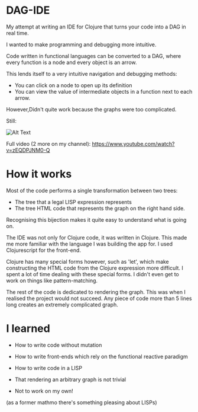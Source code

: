 # DAG-IDE
My attempt at writing an IDE for Clojure that turns your code into a DAG in real time.

I wanted to make programming and debugging more intuitive. 

Code written in functional languages can be converted to a DAG, where every function is a node and every object is an arrow.

This lends itself to a very intuitive navigation and debugging methods: 
* You can click on a node to open up its definition
* You can view the value of intermediate objects in a function next to each arrow.

However,Didn't quite work because the graphs were too complicated.

Still:

![Alt Text](https://media.giphy.com/media/l3diTjMJ5J9s9wb04/giphy.gif)

Full video (2 more on my channel): https://www.youtube.com/watch?v=zEQDPJNM0-Q

# How it works

Most of the code performs a single transformation between two trees:
* The tree that a legal LISP expression represents 
* The tree HTML code that represents the graph on the right hand side.

Recognising this bijection makes it quite easy to understand what is going on.

The IDE was not only for Clojure code, it was written in Clojure. This made me more familiar with the language I was building the app for. I used Clojurescript for the front-end.

Clojure has many special forms however, such as 'let', which make constructing the HTML code from the Clojure expression more difficult. I spent a lot of time dealing with these special forms. I didn't even get to work on things like pattern-matching.

The rest of the code is dedicated to rendering the graph. This was when I realised the project would not succeed. Any piece of code more than 5 lines long creates an extremely complicated graph.

# I learned

* How to write code without mutation

* How to write front-ends which rely on the functional reactive paradigm

* How to write code in a LISP

* That rendering an arbitrary graph is not trivial

* Not to work on my own!

(as a former mathmo there's something pleasing about LISPs)

